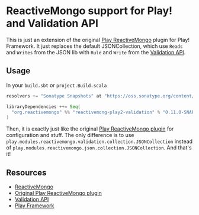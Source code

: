 # ReactiveMongo support for Play! and Validation API

This is just an extension of the original [Play ReactiveMongo](https://github.com/ReactiveMongo/Play-ReactiveMongo) plugin for Play! Framework. It just replaces the default JSONCollection, which use `Reads` and `Writes` from the JSON lib with `Rule` and `Write` from the [Validation API](jto.github.io/validation).

## Usage

In your `build.sbt` or `project.Build.scala`

~~~ scala
resolvers += "Sonatype Snapshots" at "https://oss.sonatype.org/content/repositories/snapshots/"

libraryDependencies ++= Seq(
  "org.reactivemongo" %% "reactivemong-play2-validation" % "0.11.0-SNAPSHOT"
)
~~~

Then, it is exactly just like the original [Play ReactiveMongo plugin](https://github.com/ReactiveMongo/Play-ReactiveMongo/blob/master/README.md) for configuration and stuff. The only difference is to use `play.modules.reactivemongo.validation.collection.JSONCollection` instead of `play.modules.reactivemongo.json.collection.JSONCollection`. And that's it!

## Resources

- [ReactiveMongo](http://reactivemongo.org)
- [Original Play ReactiveMongo plugin](https://github.com/ReactiveMongo/Play-ReactiveMongo)
- [Validation API](https://jto.github.io/validation)
- [Play Framework](https://www.playframework.com)
